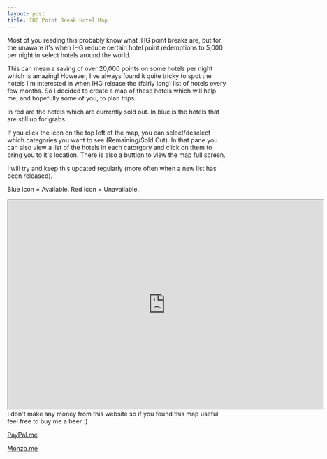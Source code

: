 ```yaml
---
layout: post
title: IHG Point Break Hotel Map
---
```


Most of you reading this probably know what IHG point breaks are, but for the unaware it's when IHG reduce certain hotel point redemptions to 5,000 per night in select hotels around the world.

This can mean a saving of over 20,000 points on some hotels per night which is amazing! However, I've always found it quite tricky to spot the hotels I'm interested in when IHG release the (fairly long) list of hotels every few months. So I decided to create a map of these hotels which will help me, and hopefully some of you, to plan trips.

In red are the hotels which are currently sold out.
In blue is the hotels that are still up for grabs.

If you click the icon on the top left of the map, you can select/deselect which categories you want to see (Remaining/Sold Out). In that pane you can also view a list of the hotels in each catorgory and click on them to bring you to it's location. There is also a buttion to view the map full screen.

I will try and keep this updated regularly (more often when a new list has been released).

Blue Icon = Available.
Red Icon = Unavailable.

<iframe src="https://www.google.com/maps/d/embed?mid=1peKGEbnhcfhgjVR8DvVVC60z-74" width="720" height="480"></iframe>



<br/>
I don't make any money from this website so if you found this map useful feel free to buy me a beer :)

<a href="https://www.paypal.me/CormacQ">PayPal.me</a>

<a href="https://monzo.me/cormacquinn">Monzo.me</a>
